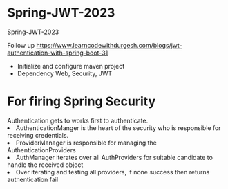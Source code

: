 # Spring-JWT-2023
Spring-JWT-2023

Follow up https://www.learncodewithdurgesh.com/blogs/jwt-authentication-with-spring-boot-31

<ul>
  <li>Initialize and configure maven project</li>
  <li>Dependency Web, Security, JWT</li>
</ul>

<h1>For firing Spring Security</h1>
Authentication gets to works first to authenticate.
<li>AuthenticationManger is the heart of the security who is responsible for receiving credentials.</li>
<li>ProviderManager is responsible for managing the AuthenticationProviders</li>
<li>AuthManager iterates over all AuthProviders for suitable candidate to handle the received object</li>
<li>Over iterating and testing all providers, if none success then returns authentication fail</li>